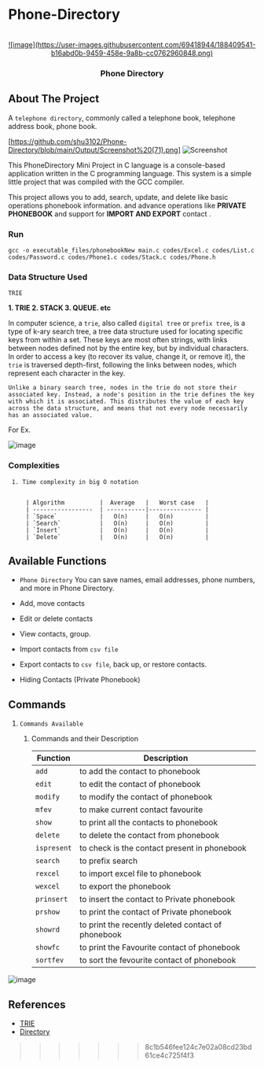 # Phone-Directory




<br />
<div align="center">
  <a href="https://github.com/shu3102/Phone-Directory">
    ![image](https://user-images.githubusercontent.com/69418944/188409541-b16abd0b-9459-458e-9a8b-cc0762960848.png)
  </a>

  <h3 align="center">Phone Directory</h3>

</div>







<!-- ABOUT THE PROJECT -->
## About The Project


A `telephone directory`, commonly called a telephone book, telephone address book, phone book.

[https://github.com/shu3102/Phone-Directory/blob/main/Output/Screenshot%20(71).png]
![Screenshot]([https://github.com/shu3102/Phone-Directory/blob/main/Output/Screenshot%20(71).png])


This PhoneDirectory Mini Project in C language is a console-based application written in the C programming language. This system is a simple little project that was compiled with the GCC compiler.

This project allows you to add, search, update, and delete like basic operations phonebook information. and advance operations like **PRIVATE PHONEBOOK** and support for **IMPORT AND EXPORT** contact .






### Run

```
gcc -o executable_files/phonebookNew main.c codes/Excel.c codes/List.c codes/Password.c codes/Phone1.c codes/Stack.c codes/Phone.h
```



### Data Structure Used

```TRIE```

**1. TRIE 2. STACK 3. QUEUE. etc**


In computer science, a `trie`, also called `digital tree` or `prefix tree`, is a type of k-ary search tree, a tree data structure used for locating specific keys from within a set. These keys are most often strings, with links between nodes defined not by the entire key, but by individual characters. In order to access a key (to recover its value, change it, or remove it), the `trie` is traversed depth-first, following the links between nodes, which represent each character in the key.

``
Unlike a binary search tree, nodes in the trie do not store their associated key. Instead, a node's position in the trie defines the key with which it is associated. This distributes the value of each key across the data structure, and means that not every node necessarily has an associated value.
``

  
For Ex.
     
       
![image](https://user-images.githubusercontent.com/69418944/188397922-a7548b3e-1948-4665-88cc-574b776fd24c.png)



### Complexities

     1. Time complexity in big O notation
     

         | Algorithm          |  Average   |   Worst case   |
         | -----------------  | -----------|--------------- |
         | `Space`            |   O(n)     |   O(n)         |
         | `Search`           |   O(n)     |   O(n)         |
         | `Insert`           |   O(n)     |   O(n)         |
         | `Delete`           |   O(n)     |   O(n)         |
     
   


## Available Functions

- `Phone Directory` You can save names, email addresses, phone numbers, and more in Phone Directory.

- Add, move contacts
- Edit or delete contacts
- View contacts, group.

- Import contacts from `csv file`
- Export contacts to `csv file`, back up, or restore contacts.

- Hiding Contacts (Private Phonebook)


## Commands

   1. ```Commands Available```

      1. Commands and their Description

         | Function          | Description                                          |
         | ----------------- | ---------------------------------------------------- |
         | `add`             | to add the contact to phonebook                      |
         | `edit`            | to edit the contact of phonebook                     |    
         | `modify`          | to modify the contact of phonebook                   |
         | `mfev`            | to make current contact favourite                    |
         | `show`            | to print all the contacts to phonebook               |
         | `delete`          | to delete the contact from phonebook                 |
         | `ispresent`       | to check is the contact present in phonebook         |
         | `search`          | to prefix search                                     |
         | `rexcel`          | to import excel file to phonebook                    |
         | `wexcel`          | to export the phonebook                              |
         | `prinsert`        | to insert the contact to Private phonebook           |
         | `prshow`          | to print the contact of Private phonebook            |
         | `showrd`          | to print the recently deleted contact of phonebook   |
         | `showfc`          | to print the Favourite contact of phonebook          |
         | `sortfev`         | to sort the fevourite contact of phonebook           |
         

![image](https://user-images.githubusercontent.com/69418944/188403095-f077413e-2017-4000-bffd-d0171a072012.png)


## References

- [TRIE](https://en.wikipedia.org/wiki/Trie)
- [Directory](https://en.wikipedia.org/wiki/Telephone_directory)
>>>>>>> 8c1b546fee124c7e02a08cd23bd61ce4c725f4f3

